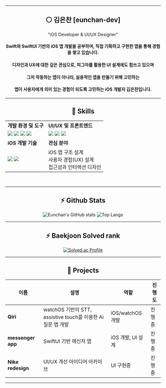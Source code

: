 <meta name="viewport" content="width=device-width, initial-scale=1.0, minimum-scale=1.0">
<div align="center">

---

## ⚪ 김은찬 [eunchan-dev]

"iOS Developer & UI/UX Designer"
#### Swift와 SwiftUI 기반의 iOS 앱 개발을 공부하며, 직접 기획하고 구현한 앱을 통해 경험을 쌓고 있습니다.  
#### 디자인과 UX에 대한 깊은 관심으로, 피그마를 활용한 UI 설계에도 힘쓰고 있으며  
#### 그저 작동하는 앱이 아니라, 실용적인 앱을 만들기 위해 고민하는
#### 앱이 사용자에게 의미 있는 경험이 되도록 고민하는 iOS 개발자 김은찬입니다.

---

## 🧠 Skills

<table>
  <tr>
    <td><strong>개발 환경 및 도구</strong></td>
    <td><strong>UI/UX 및 프론트엔드</strong></td>
  </tr>
  <tr>
    <td>
      <img src="https://skillicons.dev/icons?i=swift" />
      <img src="https://skillicons.dev/icons?i=github" />
      <img src="https://skillicons.dev/icons?i=git" />
      <img src="https://skillicons.dev/icons?i=vscode" />
    </td>
    <td>
      <img src="https://skillicons.dev/icons?i=figma" />
      <img src="https://skillicons.dev/icons?i=js" />
      <img src="https://skillicons.dev/icons?i=react" />
    </td>
  </tr>
  <tr>
    <td><strong>iOS 개발 기술</strong></td>
    <td><strong>관심 분야</strong></td>
  </tr>
  <tr>
    <td>
      <img src="https://skillicons.dev/icons?i=swift" />
      <img src="https://skillicons.dev/icons?i=firebase" />
    </td>
    <td>
      iOS 앱 구조 설계<br/>
      사용자 경험(UX) 설계<br/>
      접근성과 인터랙션 디자인<br/>
    </td>
  </tr>
</table>

<br/>

---

## ⚡ Github Stats

![Eunchan's GitHub stats](https://github-readme-stats.vercel.app/api?username=kec08&theme=highcontrast&show_icons=true&count_private=true&hide_border=true)
![Top Langs](https://github-readme-stats.vercel.app/api/top-langs/?username=kec08&theme=highcontrast&count_private=true&hide_border=true&card_width=300)


---

## ⚡ Baekjoon Solved rank

[![Solved.ac Profile](http://mazassumnida.wtf/api/v2/generate_badge?boj=kec4489)](https://solved.ac/kec4489/)

---

## 📗 Projects

| 이름 | 설명 | 역할 | 진행도 |
|------|------|------|------|
| **Qiri** | watchOS 기반의 STT, assistive touch를 이용한 Ai 질문 앱 개발 | iOS/watchOS 개발 | 진행중 |
| **messenger app** | SwiftUI 기반 메신저 앱 | iOS 개발, UI 설계 | 진행중 |
| **Nike redesign** | UI/UX 개선 아이디어 아카이브 | UI 구현중 | 진행중 |

---

</div>
